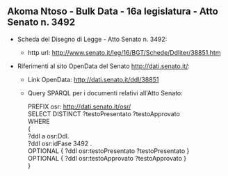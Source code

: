 ## Akoma Ntoso - Bulk Data - 16a legislatura - Atto Senato n. 3492 ##

* Scheda del Disegno di Legge - Atto Senato n. 3492:
	* http url: http://www.senato.it/leg/16/BGT/Schede/Ddliter/38851.htm

* Riferimenti al sito OpenData del Senato http://dati.senato.it/:
	* Link OpenData: http://dati.senato.it/ddl/38851
	* Query SPARQL per i documenti relativi all'Atto Senato:

        PREFIX osr: <http://dati.senato.it/osr/>  
		SELECT DISTINCT ?testoPresentato ?testoApprovato  
		WHERE  
		{  
		    ?ddl a osr:Ddl.  
		    ?ddl osr:idFase 3492 .  
		    OPTIONAL { ?ddl osr:testoPresentato ?testoPresentato }  
		    OPTIONAL { ?ddl osr:testoApprovato ?testoApprovato }  
		}
		